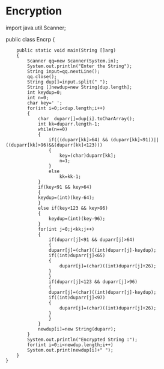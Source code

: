 # Encryption
import java.util.Scanner;

public class Encrp {

	
	
		public static void main(String []arg)
		{
			Scanner qq=new Scanner(System.in);
			System.out.println("Enter the String");
			String input=qq.nextLine();		
			qq.close();
			String dup[]=input.split(" ");
			String []newdup=new String[dup.length];
			int keydup=0;
			int n=0;
			char key=' ';
			for(int i=0;i<dup.length;i++)
			{
				char  duparr[]=dup[i].toCharArray();
				int kk=duparr.length-1;
				while(n==0)
				{
					if(((duparr[kk]>64) && (duparr[kk]<91))||((duparr[kk]>96)&&(duparr[kk]<123)))
					{
						key=(char)duparr[kk];
						n=1;
					}
					else
						kk=kk-1;
				}
				if(key<91 && key>64)
				{
				keydup=(int)(key-64);
				}
				else if(key<123 && key>96)
				{
					keydup=(int)(key-96);
				}
				for(int j=0;j<kk;j++)
				{
					if(duparr[j]<91 && duparr[j]>64)
					{
					duparr[j]=(char)((int)duparr[j]-keydup);
					if((int)duparr[j]<65)
					{
						duparr[j]=(char)((int)duparr[j]+26);
					}					
					}
					if(duparr[j]<123 && duparr[j]>96)
					{
					duparr[j]=(char)((int)duparr[j]-keydup);
					if((int)duparr[j]<97)
					{
						duparr[j]=(char)((int)duparr[j]+26);
					}			
					}
				}
				newdup[i]=new String(duparr);
			}
			System.out.println("Encrypted String :");
			for(int i=0;i<newdup.length;i++)
			System.out.print(newdup[i]+" ");
		}
	}
